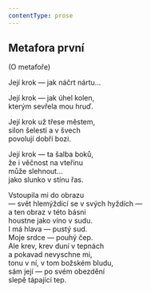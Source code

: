 ```yaml
---
contentType: prose
---
```


## Metafora první

(O metafoře)

Její krok — jak náčrt nártu…

Její krok — jak úhel kolen,  
kterým sevřela mou hruď.

Její krok už třese městem,  
silon šelestí a v švech  
povolují dobří bozi.

Její krok — ta šalba boků,  
že i věčnost na vteřinu  
může slehnout…  
jako slunko v stínu řas.

Vstoupila mi do obrazu  
— svět hlemýždící se v svých hyždích —  
a ten obraz v této básni  
houstne jako víno v sudu.  
I má hlava — pustý sud.  
Moje srdce — pouhý čep.  
Ale krev, krev duní v tepnách  
a pokavad nevyschne mi,  
tonu v ní, v tom božském bludu,  
sám její — po svém obezdění  
slepě tápající tep.
